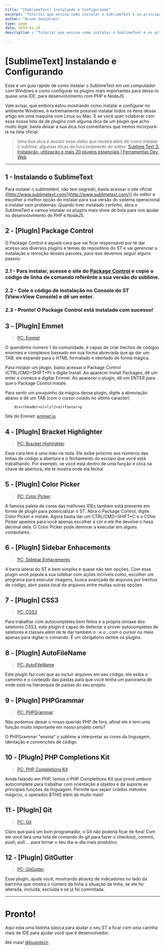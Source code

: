 ```yaml
---
title: "[SublimeText] Instalando e Configurando"
excerpt: "Tutorial que ensina como instalar o SublimeText e os principais plugins para deixa-lo uma IDE."
author: "Bruno Gonçalves"
type: page
date: 2019-01-24
description : "Tutorial que ensina como instalar o SublimeText e os principais plugins para deixa-lo uma IDE."

---
```


# [SublimeText] Instalando e Configurando

Esse é um guia rápido de como instalar o SublimeText em um computador com Windows e como configurar os plugins mais importantes para deixa-lo quase uma IDE, para desenvolvimento com PHP  e NodeJS.

Vale avisar, que embora estou mostrando como instalar e configurar no ambiente Windows, é extremamente possível instalar todos os itens desse artigo em uma maquina com Linux ou Mac. E se você quer colaborar com essa nossa lista de 
de plugins com alguma dica de um plugin que acho muito legal, basta deixar a sua dica nos comentários que iremos incorpora-la na lista oficial.

> Uma boa dica é assistir esse video que mostra além de como instalar o sublime, algumas dicas de funcionamento do editor. [Sublime Text 3: Instalação, utilização e mais 20 plugins essenciais | Ferramentas Dev. Web](https://www.youtube.com/watch?v=mwW4812nBA4)

---

## 1 - Instalando o SublimeText

Para instalar o sublimetext, não tem segredo, basta acessar o site oficial ([http://www.sublimetext.com/](http://www.sublimetext.com/)) do editor e escolher a melhor opção do instalar para sua versão do sistema operacional e instalar sem problemas.
Quando tiver instalado certinho, abra o SublimeText e vamos inistalar os plugins mais show de bola para nos ajudar no desenvolvimento de PHP e NodeJS.


## 2 - [PlugIn] Package Control

O Package Control é aquele cara que vai ficar responsável por te dar acesso aos diversos plugins e temas do repositório do ST e vai gerenciar a instalação e remoção desses pacotes, para isso devemos seguir alguns passos:

### 2.1 - Para instalar, acesse o site do [Package Control](https://packagecontrol.io/installation) e copie o código de linha de comando referênte a sua versão do sublime.
### 2.2 - Cole o código de instalação no Console do ST (View>View Console) e dê um enter.
### 2.3 - Pronto! O Package Control está instalado com sucesso!

## 3 - [PlugIn] Emmet

> [PC: Emmet](https://packagecontrol.io/packages/Emmet)

O queridinho número 1 da comunidade, é capaz de criar trechos de códigos enormes e complexos baseado em sua forma abreviada que ap dar um TAB, ele expande para o HTML formatado e identado de forma mágica.

Para instalar um plugin, basta acessar o Package Control (CTRL/CMD+SHIFT+P) e digite Install. Ao aparecer Install Packages, dê um enter e comece a digitar Emmet. Ao aparecer o plugin, dê um ENTER para que o Package Control instale.

Para sentir um pouquinho da mágica desse plugin, digite a abreviação abaixo e dê um TAB (com o cursor colado no último caracter)

```
    div>(header>ul>li*2>a)+footer>p
```

Site do Emmet: [emmet.io](https://localhost/projetos/lacode/admin/emmet.io)

## 4 - [PlugIn] Bracket Highlighter

> [PC: Bracket Highlighter](https://packagecontrol.io/packages/BracketHighlighter)

Esse cara tem é uma mão na roda. Ele exibe próximo aos números das linhas de código a abertura e o fechamento do escopo que você está trabalhando. Por exemplo, se você está dentro de uma função e clica na chave de abertura, ele te mostra onde ela fecha!

## 5 - [PlugIn] Color Picker

> [PC: Color Picker](https://packagecontrol.io/packages/ColorPicker)

A famosa paleta de cores das melhroes IDEs também está presente em forma de plugin para potencializar o ST. Abra o Package Control, digite Color Picker e instale. Agora basta dar um CTRL/CMD+SHIFT+C e o COlor Picker aparece para você apenas escolher a cor e ele lhe devolve o hexa decimal dela. O Color Picker pode demorar a executar em alguns computares.

## 6 - [PlugIn] Sidebar Enhacements

> [PC: Sidebar Enhacements](https://packagecontrol.io/packages/Side​Bar​Enhancements)

A barra lateral do ST é bem simples e quase não tem opções. Com esse plugin você popula a sua sidebar com ações incríveis como, escolher um programa para executar imagens, busca avançada de arquivos por trechos de código, abrir pasta local do arquivos entre muitas outras opções.

## 7 - [PlugIn] CSS3

> [PC: CSS3](https://packagecontrol.io/packages/CSS3)

Para trabalhar com autocompletes bem feitos e a própria sintaxe dos seletores CSS3, este plugin é capaz de detectar e prover autocompletes de seletores e classes além de te dar também o : e o ; com o cursor no meio apenas para digitar o comando. É um obrigatório dentre os plugins.

## 8 - [PlugIn] AutoFileName

> [PC: AutoFileName](https://packagecontrol.io/packages/AutoFileName)

Este plugin faz com que ao incluir arquivos em seu código, ele exiba o caminho e o conteúdo das pastas para que você tenha um panorama de onde está na hieranquia de pastas do seu projeto.

## 9 - [PlugIn] PHPGrammar

> [PC: PHPGrammar](https://packagecontrol.io/packages/PHPGrammar)

Não podemos deixar o nosso querido PHP de fora, afinal ele é tem uma função muito importante em nosso projeto certo?

O PHPGrammar "ensina" o sublime a interpretar as cores da linguagem, identação e convenções de código.

## 10 - [PlugIn] PHP Completions Kit

> [PC: PHP Completions Kit](https://packagecontrol.io/packages/PHP%20Completions%20Kit)

Ainda falando em PHP, temos o PHP Compleitions Kit que provê umbom autocomplete para trabalhar com orientação a objetos e dá suporte as principais funções da linguagem. Permite que sejam criados métodos mágicos, o operados $THIS além de muito mais!

## 11 - [PlugIn] Git

> [PC: Git](https://packagecontrol.io/packages/Git)

Claro que para um bom programador, o Git não poderia ficar de fora!
Com ele você terá uma lista de comando do git para fazer o checkout, commit, push, pull.... para tornar o seu dia-a-dia mais produtivo.

## 12 - [PlugIn] GitGutter

> [PC: GitGutter](https://packagecontrol.io/packages/GitGutter)

Esse plugin, ajuda você, mostrando atravéz de indicadores no lado da barrinha que mostra o número da linha a situação da linha, se ele foi alterada, incluída, escluida e se já foi commitada.

---

# Pronto!
Aqui esta uma listinha básica para ajudar o seu ST a ficar com uma carinha mais de IDE para ajudar você que é desenvolvedor.

Até mais!
[@bugotech](https://github.com/brunogoncalves)